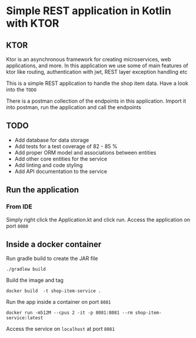 # Simple REST application in Kotlin with KTOR

## KTOR
Ktor is an asynchronous framework for creating microservices, web applications, and more.
In this application we use some of main features of ktor like routing, authentication with jwt, REST layer exception handling etc

This is a simple REST application to handle the shop item data.
Have a look into the `TODO`

There is a postman collection of the endpoints in this application. Import it into postman, run the application and call the endpoints

## TODO
- Add database for data storage
- Add tests for a test coverage of 82 - 85 %
- Add proper ORM model and associations between entities
- Add other core entities for the service
- Add linting and code styling
- Add API documentation to the service

## Run the application
### From IDE
Simply right click the Application.kt and click run. Access the application on port `8080`

## Inside a docker container
Run gradle build to create the JAR file

`./gradlew build`

Build the image and tag

`docker build  -t shop-item-service .`

Run the app inside a container on port `8081`

`docker run -m512M --cpus 2 -it -p 8081:8081 --rm shop-item-service:latest`

Access the service on `localhost` at port `8081`

